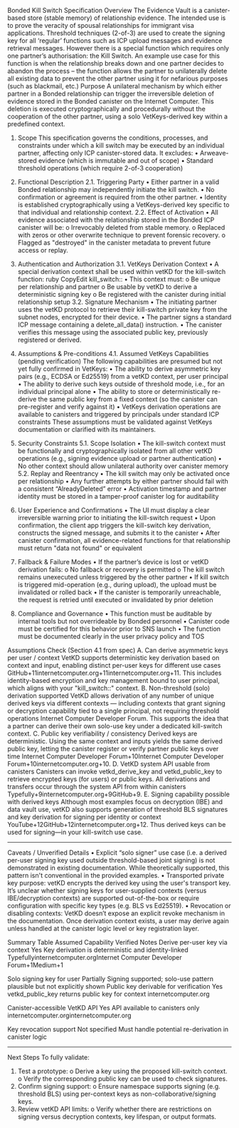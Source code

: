 Bonded Kill Switch Specification
Overview
The Evidence Vault is a canister-based store (stable memory) of relationship evidence. The intended use is to prove the veracity of spousal relationships for immigrant visa applications. Threshold techniques (2-of-3) are used to create the signing key for all ‘regular’ functions such as ICP upload messages and evidence retrieval messages. However there is a special function which requires only one partner’s authorisation: the Kill Switch. An example use case for this function is when the relationship breaks down and one partner decides to abandon the process – the function allows the partner to unilaterally delete all existing data to prevent the other partner using it for nefarious purposes (such as blackmail, etc.) 
Purpose
A unilateral mechanism by which either partner in a Bonded relationship can trigger the irreversible deletion of evidence stored in the Bonded canister on the Internet Computer. This deletion is executed cryptographically and procedurally without the cooperation of the other partner, using a solo VetKeys-derived key within a predefined context.

1. Scope
This specification governs the conditions, processes, and constraints under which a kill switch may be executed by an individual partner, affecting only ICP canister-stored data. It excludes:
•	Arweave-stored evidence (which is immutable and out of scope)
•	Standard threshold operations (which require 2-of-3 cooperation)

2. Functional Description
2.1. Triggering Party
•	Either partner in a valid Bonded relationship may independently initiate the kill switch.
•	No confirmation or agreement is required from the other partner.
•	Identity is established cryptographically using a VetKeys-derived key specific to that individual and relationship context.
2.2. Effect of Activation
•	All evidence associated with the relationship stored in the Bonded ICP canister will be:
o	Irrevocably deleted from stable memory.
o	Replaced with zeros or other overwrite technique to prevent forensic recovery.
o	Flagged as "destroyed" in the canister metadata to prevent future access or replay.
3. Authentication and Authorization
3.1. VetKeys Derivation Context
•	A special derivation context shall be used within vetKD for the kill-switch function:
ruby
CopyEdit
kill_switch:<relationshipID>:<partnerPrincipal>
•	This context must:
o	Be unique per relationship and partner
o	Be usable by vetKD to derive a deterministic signing key
o	Be registered with the canister during initial relationship setup
3.2. Signature Mechanism
•	The initiating partner uses the vetKD protocol to retrieve their kill-switch private key from the subnet nodes, encrypted for their device.
•	The partner signs a standard ICP message containing a delete_all_data() instruction.
•	The canister verifies this message using the associated public key, previously registered or derived.
4. Assumptions & Pre-conditions
4.1. Assumed VetKeys Capabilities (pending verification)
The following capabilities are presumed but not yet fully confirmed in VetKeys:
•	The ability to derive asymmetric key pairs (e.g., ECDSA or Ed25519) from a vetKD context, per user principal
•	The ability to derive such keys outside of threshold mode, i.e., for an individual principal alone
•	The ability to store or deterministically re-derive the same public key from a fixed context (so the canister can pre-register and verify against it)
•	VetKeys derivation operations are available to canisters and triggered by principals under standard ICP constraints
These assumptions must be validated against VetKeys documentation or clarified with its maintainers.

5. Security Constraints
5.1. Scope Isolation
•	The kill-switch context must be functionally and cryptographically isolated from all other vetKD operations (e.g., signing evidence upload or partner authentication)
•	No other context should allow unilateral authority over canister memory
5.2. Replay and Reentrancy
•	The kill switch may only be activated once per relationship
•	Any further attempts by either partner should fail with a consistent “AlreadyDeleted” error
•	Activation timestamp and partner identity must be stored in a tamper-proof canister log for auditability

6. User Experience and Confirmations
•	The UI must display a clear irreversible warning prior to initiating the kill-switch request
•	Upon confirmation, the client app triggers the kill-switch key derivation, constructs the signed message, and submits it to the canister
•	After canister confirmation, all evidence-related functions for that relationship must return "data not found" or equivalent

7. Fallback & Failure Modes
•	If the partner’s device is lost or vetKD derivation fails:
o	No fallback or recovery is permitted
o	The kill switch remains unexecuted unless triggered by the other partner
•	If kill switch is triggered mid-operation (e.g., during upload), the upload must be invalidated or rolled back
•	If the canister is temporarily unreachable, the request is retried until executed or invalidated by prior deletion

8. Compliance and Governance
•	This function must be auditable by internal tools but not overrideable by Bonded personnel
•	Canister code must be certified for this behavior prior to SNS launch
•	The function must be documented clearly in the user privacy policy and TOS

Assumptions Check (Section 4.1 from spec)
A. Can derive asymmetric keys per user / context
VetKD supports deterministic key derivation based on context and input, enabling distinct per-user keys for different use cases GitHub+11internetcomputer.org+11internetcomputer.org+11.
This includes identity-based encryption and key management bound to user principal, which aligns with your "kill_switch:<relationshipID>:<partnerPrincipal>" context.
B. Non-threshold (solo) derivation supported
VetKD allows derivation of any number of unique derived keys via different contexts — including contexts that grant signing or decryption capability tied to a single principal, not requiring threshold operations Internet Computer Developer Forum.
This supports the idea that a partner can derive their own solo-use key under a dedicated kill-switch context.
C. Public key verifiability / consistency
Derived keys are deterministic. Using the same context and inputs yields the same derived public key, letting the canister register or verify partner public keys over time Internet Computer Developer Forum+10Internet Computer Developer Forum+10internetcomputer.org+10.
D. VetKD system API usable from canisters
Canisters can invoke vetkd_derive_key and vetkd_public_key to retrieve encrypted keys (for users) or public keys. All derivations and transfers occur through the system API from within canisters Typefully+9internetcomputer.org+9GitHub+9.
E. Signing capability possible with derived keys
Although most examples focus on decryption (IBE) and data vault use, vetKD also supports generation of threshold BLS signatures and key derivation for signing per identity or context YouTube+12GitHub+12internetcomputer.org+12.
Thus derived keys can be used for signing—in your kill-switch use case.
________________________________________
Caveats / Unverified Details
•	Explicit “solo signer” use case (i.e. a derived per-user signing key used outside threshold-based joint signing) is not demonstrated in existing documentation. While theoretically supported, this pattern isn't conventional in the provided examples.
•	Transported private key purpose: vetKD encrypts the derived key using the user's transport key. It’s unclear whether signing keys for user-supplied contexts (versus IBE/decryption contexts) are supported out-of-the-box or require configuration with specific key types (e.g. BLS vs Ed25519).
•	Revocation or disabling contexts: VetKD doesn’t expose an explicit revoke mechanism in the documentation. Once derivation context exists, a user may derive again unless handled at the canister logic level or key registration layer.

Summary Table
Assumed Capability	Verified	Notes
Derive per-user key via context	Yes	Key derivation is deterministic and identity-linked Typefullyinternetcomputer.orgInternet Computer Developer Forum+1Medium+1

Solo signing key for user	 Partially	Signing supported; solo-use pattern plausible but not explicitly shown
Public key derivable for verification	Yes	vetkd_public_key returns public key for context internetcomputer.org

Canister-accessible VetKD API	Yes	API available to canisters only internetcomputer.orginternetcomputer.org

Key revocation support	Not specified	Must handle potential re-derivation in canister logic
________________________________________
Next Steps
To fully validate:
1.	Test a prototype:
o	Derive a key using the proposed kill-switch context.
o	Verify the corresponding public key can be used to check signatures.
2.	Confirm signing support:
o	Ensure namespace supports signing (e.g. threshold BLS) using per-context keys as non-collaborative/signing keys.
3.	Review vetKD API limits:
o	Verify whether there are restrictions on signing versus decryption contexts, key lifespan, or output formats.
